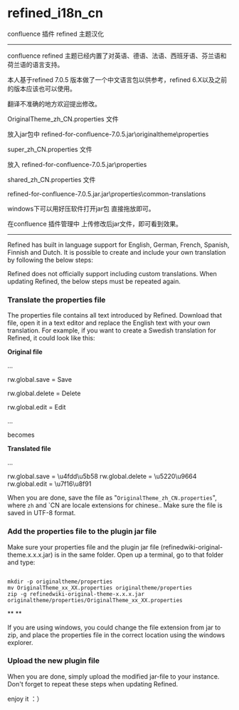 


# refined_i18n_cn
confluence 插件 refined 主题汉化
****************************************
confluence refined 主题已经内置了对英语、德语、法语、西班牙语、芬兰语和荷兰语的语言支持。

本人基于refined 7.0.5 版本做了一个中文语言包以供参考，refined 6.X以及之前的版本应该也可以使用。

翻译不准确的地方欢迎提出修改。

OriginalTheme_zh_CN.properties  文件

放入jar包中 refined-for-confluence-7.0.5.jar\originaltheme\properties

super_zh_CN.properties 文件

放入 refined-for-confluence-7.0.5.jar\properties

shared_zh_CN.properties 文件

refined-for-confluence-7.0.5.jar.jar\properties\common-translations

windows下可以用好压软件打开jar包 直接拖放即可。

在confluence 插件管理中 上传修改后jar文件，即可看到效果。


****************************************
Refined has built in language support for English, German, French, Spanish, Finnish and Dutch. It is possible to create and include your own translation by following the below steps:

Refined does not officially support including custom translations. When updating Refined, the below steps must be repeated again.

### Translate the properties file

The properties file contains all text introduced by Refined. Download that file, open it in a text editor and replace the English text with your own translation. For example, if you want to create a Swedish translation for Refined, it could look like this:

**Original file**

...

rw.global.save = Save

rw.global.delete = Delete

rw.global.edit = Edit

...

becomes

**Translated file**

...

rw.global.save = \u4fdd\u5b58
rw.global.delete = \u5220\u9664
rw.global.edit = \u7f16\u8f91



When you are done, save the file as "`OriginalTheme_zh_CN.properties`", where `zh` and `CN are locale extensions for chinese..  Make sure the file is saved in UTF-8 format.



### Add the properties file to the plugin jar file



Make sure your properties file and the plugin jar file (refinedwiki-original-theme.x.x.x.jar) is in the same folder. Open up a terminal, go to that folder and type:

```

mkdir -p originaltheme/properties
mv OriginalTheme_xx_XX.properties originaltheme/properties
zip -g refinedwiki-original-theme-x.x.x.jar originaltheme/properties/OriginalTheme_xx_XX.properties
```

**
**

If you are using windows, you could change the file extension from jar to zip, and place the properties file in the correct location using the windows explorer.

### Upload the new plugin file

When you are done, simply upload the modified jar-file to your instance. Don't forget to repeat these steps when updating Refined.

enjoy it ：）

